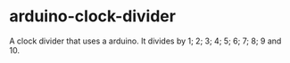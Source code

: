 # arduino-clock-divider
A clock divider that uses a arduino. It divides by 1; 2; 3; 4; 5; 6; 7; 8; 9 and 10.
